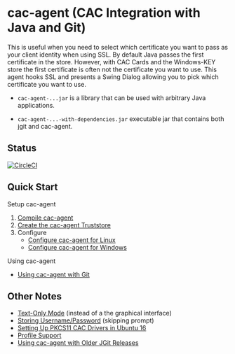 cac-agent (CAC Integration with Java and Git)
================

This is useful when you need to select which certificate
you want to pass as your client identity when using
SSL. By default Java passes the first certificate in the
store. However, with CAC Cards and the Windows-KEY store
the first certificate is often not the certificate you
want to use. This agent hooks SSL and presents a Swing
Dialog allowing you to pick which certificate you want
to use.

* ```cac-agent-...jar``` is a library that can be used with arbitrary Java applications.

* ```cac-agent-...-with-dependencies.jar``` executable jar that contains both jgit and cac-agent.

## Status
[![CircleCI](https://circleci.com/gh/MoebiusSolutions/cac-agent.svg?style=svg)](https://circleci.com/gh/MoebiusSolutions/cac-agent)

Quick Start
----------------

Setup cac-agent

1. [Compile cac-agent](Compile-cac-agent.md)
2. [Create the cac-agent Truststore](Create-the-cac-agent-Truststore.md)
3. Configure
	* [Configure cac-agent for Linux](Configure-cac-agent-for-Linux.md)
	* [Configure cac-agent for Windows](Configure-cac-agent-for-Windows.md)

Using cac-agent

* [Using cac-agent with Git](Using-cac-agent-with-Git.md)


Other Notes
----------------

* [Text-Only Mode](Text-Only-Mode.md) (instead of a the graphical interface)
* [Storing Username/Password](Storing-Username-Password.md) (skipping prompt)
* [Setting Up PKCS11 CAC Drivers in Ubuntu 16](Setting-Up-PKCS11-CAC-Drivers-in-Ubuntu-16.md)
* [Profile Support](Profile-Support.md) 
* [Using cac-agent with Older JGit Releases](Using-cac-agent-with-Older-JGit-Releases.md)
